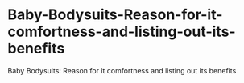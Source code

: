 # Baby-Bodysuits-Reason-for-it-comfortness-and-listing-out-its-benefits
Baby Bodysuits: Reason for it comfortness and listing out its benefits
